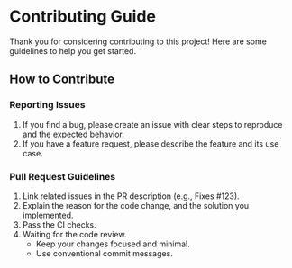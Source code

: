 # Contributing Guide

Thank you for considering contributing to this project! Here are some guidelines to help you get started.

## How to Contribute

### Reporting Issues

1. If you find a bug, please create an issue with clear steps to reproduce and the expected behavior.
2. If you have a feature request, please describe the feature and its use case.

### Pull Request Guidelines

1. Link related issues in the PR description (e.g., Fixes #123).
2. Explain the reason for the code change, and the solution you implemented.
3. Pass the CI checks.
4. Waiting for the code review. 
   - Keep your changes focused and minimal. 
   - Use conventional commit messages.
